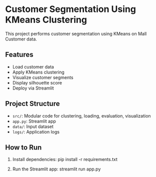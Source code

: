 # Customer Segmentation Using KMeans Clustering

This project performs customer segmentation using KMeans on Mall Customer data.

## Features

- Load customer data
- Apply KMeans clustering
- Visualize customer segments
- Display silhouette score
- Deploy via Streamlit

## Project Structure

- `src/`: Modular code for clustering, loading, evaluation, visualization
- `app.py`: Streamlit app
- `data/`: Input dataset
- `logs/`: Application logs

## How to Run

1. Install dependencies: pip install -r requirements.txt

2. Run the Streamlit app: streamlit run app.py
